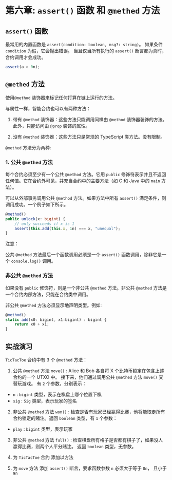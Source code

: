 # 第六章: `assert()` 函数 和 `@methed` 方法 


## `assert()` 函数

最常用的内置函数是 `assert(condition: boolean, msg?: string)`。 如果条件 `condition` 为假，它会抛出错误。 当且仅当所有执行的 `assert()` 断言都为真时，合约调用才会成功。 

```ts
assert(a > 0n);
```


## `@methed` 方法

使用`@method` 装饰器来标记任何打算在链上运行的方法。

与属性一样，智能合约也可以有两种方法：

1. 带有 `@method` 装饰器：这些方法只能调用同样由 `@method` 装饰器装饰的方法。此外，只能访问由 `@prop` 装饰的属性。

2. 没有 `@method` 装饰器：这些方法只是常规的 TypeScript 类方法。没有限制。

`@methed` 方法分为两种:

### 1. 公共 `@methed` 方法

每个合约必须至少有一个公共 `@method` 方法。它用 `public` 修饰符表示并且不返回任何值。它在合约外可见，并充当合约中的主要方法（如 C 和 Java 中的 `main` 方法）。

可以从外部事务调用公共 `@method` 方法。如果方法中所有 `assert()` 满足条件，则调用成功。一个例子如下所示。

```ts
@method()
public unlock(x: bigint) {
    // only succeeds if x is 1
    assert(this.add(this.x, 1n) === x, "unequal");
}
```

注意： 

公共 `@methed` 方法最后一个函数调用必须是一个 `assert()` 函数调用，除非它是一个 `console.log()` 调用。

### 非公共 `@methed` 方法

如果没有 `public` 修饰符，则是一个非公共 `@methed` 方法。非公共 `@methed` 方法是一个合约内部方法，只能在合约类中调用。

非公共 `@methed` 方法必须显示地声明类型。例如:

```js
@method()
static add(x0: bigint, x1:bigint) : bigint {
    return x0 + x1;
}
```


## 实战演习

`TicTacToe` 合约中有 3 个 `@methed` 方法：

1. 公共 `@methed` 方法 `move()` : Alice 和 Bob 各自将 X 个比特币锁定在包含上述合约的一个 UTXO 中。 接下来，他们通过调用公共 `@methed` 方法 `move()` 交替玩游戏。 有 `2` 个参数，分别表示：

-  `n` : `bigint` 类型，表示在棋盘上哪个位置下棋
-  `sig` : `Sig` 类型，表示玩家的签名


2. 非公共 `@methed` 方法 `won()` : 检查是否有玩家已经赢得比赛，他将能取走所有合约锁定的赌注。返回 `boolean` 类型，有 `1` 个参数：

-  `play` : `bigint` 类型，表示玩家


3. 非公共 `@methed` 方法 `full()` : 检查棋盘所有格子是否都有棋子了，如果没人赢得比赛，则两个人平分赌注。 返回 `boolean` 类型，无参数。

1. 为 `TicTacToe` 合约 添加以方法

2. 为 `move` 方法 添加 `assert()` 断言，要求函数参数 `n` 必须大于等于 `0n`， 且小于 `9n`

